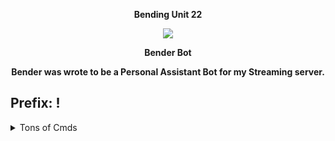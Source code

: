 <p align="center">
<strong>Bending Unit 22</strong>
</p>

<p align="center">
<img src="https://gyazo.com/8cbdc340227eacfa3375294d5944d551.png)" /></a>   
</p>

<p align="center">
<strong>Bender Bot</strong>
</p>

<p align="center">
<strong>Bender was wrote to be a Personal Assistant Bot for my Streaming server.</strong>
</p>

<h2>Prefix: !</h2>

 
<details>
  <summary>Tons of Cmds</summary>
  <p align="center">
<ul>• Admin</br>
• Moderation</br>
• Economy</br>
• Banking</br>
• Store</br>
• Inventory</br>
• Leveling system</br>
• Activity Rewards</br>
&</br>
• More</ul>
  </p>
</details>
